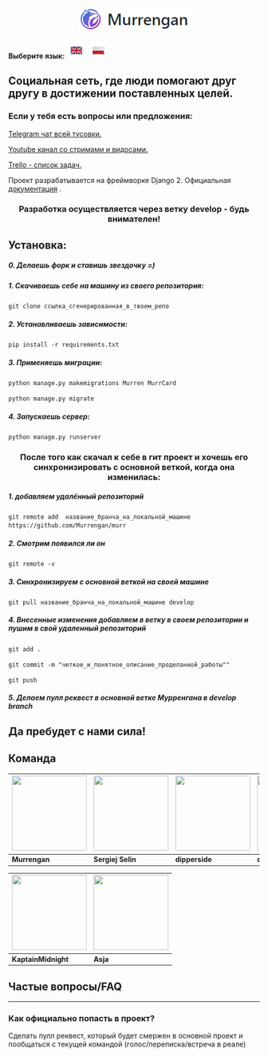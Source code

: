 <h2 align="center">
	<img src="readme/examples/murr-logo.png" title="Murrengan" />
</h2>

**Выберите язык:**&nbsp; [<img src="readme/examples/en.png" title="Английский" />](readme/en) &nbsp; [<img src="readme/examples/pl.png" title="Польский" />](readme/pl)


<h2>
Социальная сеть, где люди помогают друг другу в достижении поставленных целей.
</h2>

<h3>
Если у тебя есть вопросы или предложения:
</h3>

[Telegram чат всей тусовки.](https://t.me/MurrenganChat) 


[Youtube канал со стримами и видосами.](https://www.youtube.com/murrengan)


[Trello - список задач.](https://trello.com/b/yfjytAFU/murrengan) 

Проект разрабатывается на фреймворке Django 2. Официальная <a href="https://docs.djangoproject.com">документация</a> .

<h3 align="center">
Разработка осуществляется через ветку develop - будь внимателен!
</h3>

<h2>
Установка:
</h2>

##### 0. Делаешь форк и ставишь звездочку =)

##### 1. Скачиваешь себе на машину из своего репозитория:

`git clone ссылка_сгенерированная_в_твоем_репо`


##### 2. Устанавливаешь зависимости:

`pip install -r requirements.txt`


##### 3. Применяешь миграции:

`python manage.py makemigrations Murren MurrCard`

`python manage.py migrate`


##### 4. Запускаешь сервер:

`python manage.py runserver`


<h3 align="center">
После того как скачал к себе в гит проект и хочешь его синхронизировать с основной веткой, когда она изменилась:
</h3>

##### 1. добавляем удалённый репозиторий
`git remote add  название_бранча_на_локальной_машине https://github.com/Murrengan/murr`

##### 2. Смотрим появился ли он 
`git remote -v`

##### 3. Синхронизируем с основной веткой на своей машине
`git pull название_бранча_на_локальной_машине develop`

##### 4. Внесенные изменения добавляем в ветку в своем репозитории и пушим в свой удаленный репозиторий

`git add .`

`git commit -m "четкое_и_понятное_описание_проделанной_работы""`

`git push`

##### 5. Делаем пулл реквест в основной ветке Мурренгана в develop branch


<h2>
Да пребудет с нами сила!
</h2>

## Команда

[<img src="https://avatars3.githubusercontent.com/u/40840064?s=460&v=4" width="150" height="150" />](https://github.com/Murrengan)  | [<img src="https://avatars2.githubusercontent.com/u/29122136?s=460&v=4" width="150" height="150" />](https://github.com/selincodes) | [<img src="https://avatars3.githubusercontent.com/u/23295612?s=400&v=4" width="150" height="150" />](https://github.com/dipperside) | [<img src="https://avatars0.githubusercontent.com/u/33005044?s=400&v=4" width="150" height="150" />](https://github.com/das-dev) | [<img src="https://avatars1.githubusercontent.com/u/36997266?s=400&v=4" width="150" height="150" />](https://github.com/jKEeY)
---|---|---|---|---
**Murrengan** | **Sergiej Selin** | **dipperside** | **das-dev** | **jKEeY**



[<img src="https://avatars2.githubusercontent.com/u/35865450?s=400&v=4" width="150" height="150" />](https://github.com/KaptainMidnight)  | [<img src="https://avatars0.githubusercontent.com/u/19286422?s=400&v=4" width="150" height="150" />](https://github.com/asechnaya)  |
---|---|
**KaptainMidnight** | **Asja**

<h2>
Частые вопросы/FAQ
</h2>
<hr>
<h3>
Как официально попасть в проект?
</h3>
Сделать пулл реквест, который будет смержен в основной проект и пообщаться с текущей командой (голос/переписка/встреча в реале)
